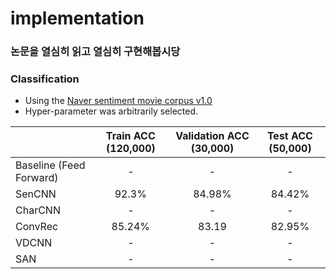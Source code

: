 # implementation
### 논문을 열심히 읽고 열심히 구현해봅시당

### Classification
+ Using the [Naver sentiment movie corpus v1.0](https://github.com/e9t/nsmc)
+ Hyper-parameter was arbitrarily selected.

|                  | Train ACC (120,000) | Validation ACC (30,000) | Test ACC (50,000) |
| :--------------- | :-------: | :------------: | :------: |
| Baseline (Feed Forward)         |  -  |     -     |  -  |
| SenCNN           |  92.3%  |     84.98%     |  84.42%  |
| CharCNN          | - | - | - |
| ConvRec          |  85.24% |  83.19  |  82.95%  |
| VDCNN            | - | - | - |
| SAN | - | - | - |
